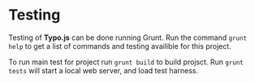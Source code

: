# Testing

Testing of **Typo.js** can be done running Grunt.
Run the command `grunt help` to get a list of commands and testing
availible for this project.

To run main test for project run `grunt build` to build projsct.
Run `grunt tests` will start a local web server, and load test harness.